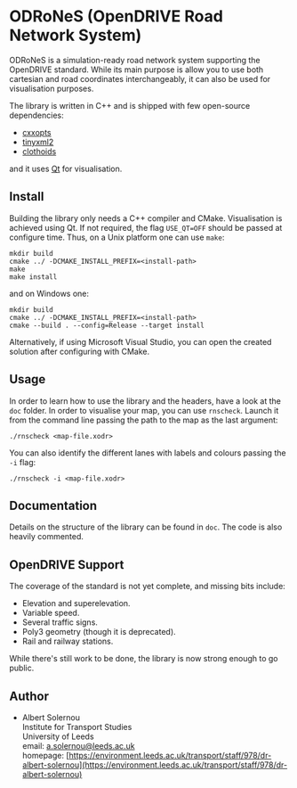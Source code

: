 ODRoNeS (OpenDRIVE Road Network System)
=======================================
ODRoNeS is a simulation-ready road network system supporting the OpenDRIVE standard.
 While its main purpose is allow you to use both cartesian and road coordinates interchangeably,
 it can also be used for visualisation purposes.


The library is written in C++ and is shipped with few open-source dependencies: 

 - [cxxopts](https://github.com/jarro2783/cxxopts)
 - [tinyxml2](https://github.com/leethomason/tinyxml2)
 - [clothoids](https://github.com/ebertolazzi/Clothoids)

and it uses [Qt](https://www.qt.io) for visualisation. 


Install
-------
Building the library only needs a C++ compiler and CMake. 
 Visualisation is achieved using Qt. If not required, the flag ` USE_QT=OFF ` should be passed
 at configure time.
Thus, on a Unix platform one can use `make`:

    mkdir build 
    cmake ../ -DCMAKE_INSTALL_PREFIX=<install-path>
    make
    make install 

and on Windows one: 
 
    mkdir build 
    cmake ../ -DCMAKE_INSTALL_PREFIX=<install-path>
    cmake --build . --config=Release --target install

Alternatively, if using Microsoft Visual Studio, you can open the created solution after configuring with CMake.


Usage
-----
In order to learn how to use the library and the headers, have a look at the `doc` folder. 
 In order to visualise your map, you can use `rnscheck`. 
 Launch it from the command line passing the path to the map as the last argument:

    ./rnscheck <map-file.xodr>

You can also identify the different lanes with labels and colours passing the `-i` flag:

    ./rnscheck -i <map-file.xodr>




Documentation
-------------
Details on the structure of the library can be found in ` doc `. 
 The code is also heavily commented.


OpenDRIVE Support
-----------------
The coverage of the standard is not yet complete, and missing bits include:

 * Elevation and superelevation.
 * Variable speed.
 * Several traffic signs.
 * Poly3 geometry (though it is deprecated).
 * Rail and railway stations.   

While there's still work to be done, the library is now strong enough to go public. 


Author
------
 * Albert Solernou  
   Institute for Transport Studies  
   University of Leeds   
   email: a.solernou@leeds.ac.uk  
   homepage: [https://environment.leeds.ac.uk/transport/staff/978/dr-albert-solernou](https://environment.leeds.ac.uk/transport/staff/978/dr-albert-solernou)


